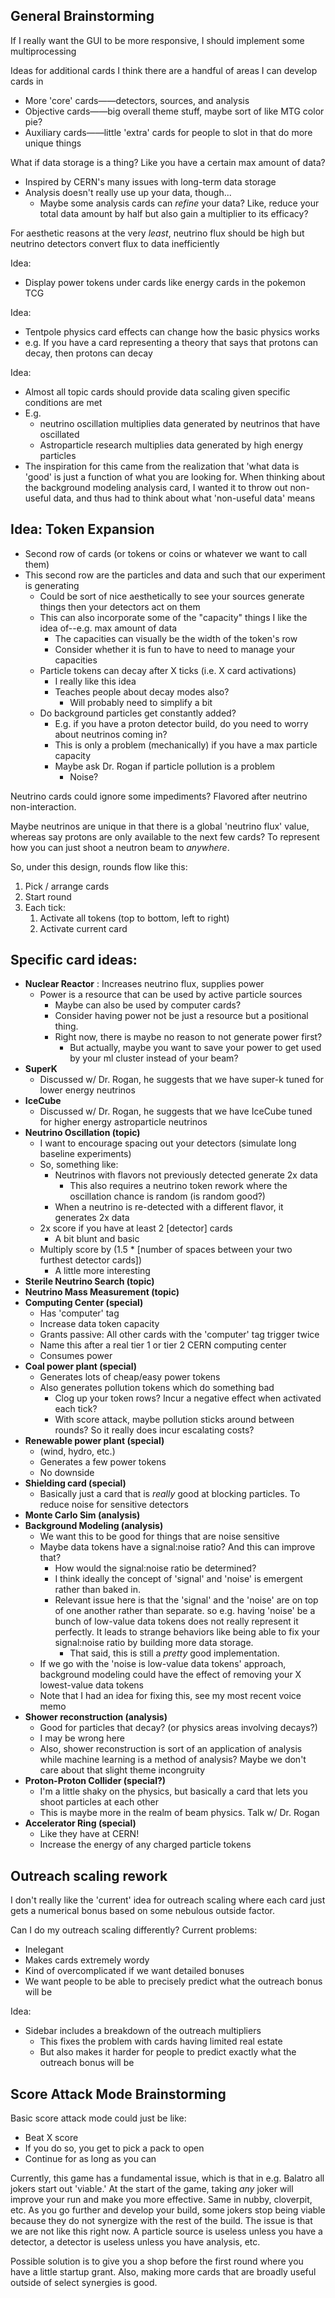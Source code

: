## General Brainstorming

If I really want the GUI to be more responsive, I should implement some multiprocessing

Ideas for additional cards
I think there are a handful of areas I can develop cards in
- More 'core' cards——detectors, sources, and analysis
- Objective cards——big overall theme stuff, maybe sort of like MTG color pie?
- Auxiliary cards——little 'extra' cards for people to slot in that do more unique things

What if data storage is a thing? Like you have a certain max amount of data?
- Inspired by CERN's many issues with long-term data storage
- Analysis doesn't really use up your data, though...
  - Maybe some analysis cards can _refine_ your data? Like, reduce your total data amount by half but also gain a multiplier to its efficacy?

For aesthetic reasons at the very _least_, neutrino flux should be high but neutrino detectors convert flux to data inefficiently

Idea:
- Display power tokens under cards like energy cards in the pokemon TCG

Idea:
- Tentpole physics card effects can change how the basic physics works
- e.g. If you have a card representing a theory that says that protons can decay, then protons can decay

Idea:
- Almost all topic cards should provide data scaling given specific conditions are met
- E.g.
  - neutrino oscillation multiplies data generated by neutrinos that have oscillated
  - Astroparticle research multiplies data generated by high energy particles
- The inspiration for this came from the realization that 'what data is 'good' is just a function of what you are
looking for. When thinking about the background modeling analysis card, I wanted it to throw out non-useful data,
and thus had to think about what 'non-useful data' means


## Idea: Token Expansion
- Second row of cards (or tokens or coins or whatever we want to call them)
- This second row are the particles and data and such that our experiment is generating
  - Could be sort of nice aesthetically to see your sources generate things then your detectors act on them
  - This can also incorporate some of the "capacity" things I like the idea of--e.g. max amount of data
    - The capacities can visually be the width of the token's row
    - Consider whether it is fun to have to need to manage your capacities
  - Particle tokens can decay after X ticks (i.e. X card activations)
    - I really like this idea
    - Teaches people about decay modes also?
      - Will probably need to simplify a bit
  - Do background particles get constantly added?
    - E.g. if you have a proton detector build, do you need to worry about neutrinos coming in?
    - This is only a problem (mechanically) if you have a max particle capacity
    - Maybe ask Dr. Rogan if particle pollution is a problem
      - Noise?

Neutrino cards could ignore some impediments? Flavored after neutrino non-interaction.

Maybe neutrinos are unique in that there is a global 'neutrino flux' value, whereas say protons are only available to
the next few cards? To represent how you can just shoot a neutron beam to _anywhere_.

So, under this design, rounds flow like this:
1. Pick / arrange cards
2. Start round
3. Each tick:
   1. Activate all tokens (top to bottom, left to right)
   2. Activate current card

## Specific card ideas:
- **Nuclear Reactor** : Increases neutrino flux, supplies power
  - Power is a resource that can be used by active particle sources
    - Maybe can also be used by computer cards?
    - Consider having power not be just a resource but a positional thing.
    - Right now, there is maybe no reason to not generate power first?
      - But actually, maybe you want to save your power to get used by your ml cluster instead of your beam?
- **SuperK**
  - Discussed w/ Dr. Rogan, he suggests that we have super-k tuned for lower energy neutrinos
- **IceCube**
  - Discussed w/ Dr. Rogan, he suggests that we have IceCube tuned for higher energy astroparticle neutrinos
- **Neutrino Oscillation (topic)**
  - I want to encourage spacing out your detectors (simulate long baseline experiments)
  - So, something like:
    - Neutrinos with flavors not previously detected generate 2x data
      - This also requires a neutrino token rework where the oscillation chance is random (is random good?)
    - When a neutrino is re-detected with a different flavor, it generates 2x data
  - 2x score if you have at least 2 \[detector] cards
    - A bit blunt and basic
  - Multiply score by (1.5 * \[number of spaces between your two furthest detector cards])
    - A little more interesting
- **Sterile Neutrino Search (topic)**
- **Neutrino Mass Measurement (topic)**
- **Computing Center (special)**
  - Has 'computer' tag
  - Increase data token capacity
  - Grants passive: All other cards with the 'computer' tag trigger twice
  - Name this after a real tier 1 or tier 2 CERN computing center
  - Consumes power
- **Coal power plant (special)**
  - Generates lots of cheap/easy power tokens
  - Also generates pollution tokens which do something bad
    - Clog up your token rows? Incur a negative effect when activated each tick?
    - With score attack, maybe pollution sticks around between rounds? So it really does incur escalating costs?
- **Renewable power plant (special)**
  - (wind, hydro, etc.)
  - Generates a few power tokens
  - No downside
- **Shielding card (special)**
  - Basically just a card that is _really_ good at blocking particles. To reduce noise for sensitive detectors
- **Monte Carlo Sim (analysis)**
- **Background Modeling (analysis)**
  - We want this to be good for things that are noise sensitive
  - Maybe data tokens have a signal:noise ratio? And this can improve that?
    - How would the signal:noise ratio be determined?
    - I think ideally the concept of 'signal' and 'noise' is emergent rather than baked in.
    - Relevant issue here is that the 'signal' and the 'noise' are on top of one another rather than separate.
    so e.g. having 'noise' be a bunch of low-value data tokens does not really represent it perfectly. It leads to
    strange behaviors like being able to fix your signal:noise ratio by building more data storage.
      - That said, this is still a _pretty_ good implementation.
  - If we go with the 'noise is low-value data tokens' approach, background modeling could have the effect of
  removing your X lowest-value data tokens
  - Note that I had an idea for fixing this, see my most recent voice memo
- **Shower reconstruction (analysis)**
  - Good for particles that decay? (or physics areas involving decays?)
  - I may be wrong here
  - Also, shower reconstruction is sort of an application of analysis while machine learning is a
  method of analysis? Maybe we don't care about that slight theme incongruity
- **Proton-Proton Collider (special?)**
  - I'm a little shaky on the physics, but basically a card that lets you shoot particles at each other
  - This is maybe more in the realm of beam physics. Talk w/ Dr. Rogan
- **Accelerator Ring (special)**
  - Like they have at CERN!
  - Increase the energy of any charged particle tokens


## Outreach scaling rework
I don't really like the 'current' idea for outreach scaling where each card just gets
a numerical bonus based on some nebulous outside factor.

Can I do my outreach scaling differently? Current problems:
- Inelegant
- Makes cards extremely wordy
- Kind of overcomplicated if we want detailed bonuses
- We want people to be able to precisely predict what the outreach bonus will be

Idea:
- Sidebar includes a breakdown of the outreach multipliers
  - This fixes the problem with cards having limited real estate
  - But also makes it harder for people to predict exactly what the outreach bonus will be


## Score Attack Mode Brainstorming

Basic score attack mode could just be like:
- Beat X score
- If you do so, you get to pick a pack to open
- Continue for as long as you can

Currently, this game has a fundamental issue, which is that in e.g. Balatro all jokers start out 'viable.'
At the start of the game, taking _any_ joker will improve your run and make you more effective. Same in nubby,
cloverpit, etc. As you go further and develop your build, some jokers stop being viable because they do not
synergize with the rest of the build. The issue is that we are not like this right now. A particle source is
useless unless you have a detector, a detector is useless unless you have analysis, etc.

Possible solution is to give you a shop before the first round where you have a little startup grant. Also,
making more cards that are broadly useful outside of select synergies is good.
